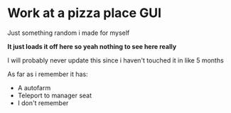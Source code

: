 # Work at a pizza place GUI 
Just something random i made for myself

**It just loads it off here so yeah nothing to see here really**

I will probably never update this since i haven't touched it in like 5 months

As far as i remember it has:

* A autofarm
* Teleport to manager seat
* I don't remember

